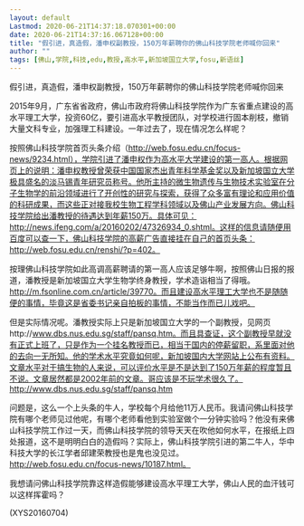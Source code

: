```yaml
---
layout: default
Lastmod: 2020-06-21T14:37:18.070301+00:00
date: 2020-06-21T14:37:16.067128+00:00
title: "假引进，真造假，潘申权副教授，150万年薪聘你的佛山科技学院老师喊你回来"
author: ""
tags: [佛山,学院,科技,edu,教授,高水平,新加坡国立大学,fosu,新语丝]
---
```


假引进，真造假，潘申权副教授，150万年薪聘你的佛山科技学院老师喊你回来

2015年9月，广东省省政府，佛山市政府将佛山科技学院作为广东省重点建设的高水平理工大学，投资60亿，要引进高水平教授团队，对学校进行固本削枝，撤销大量文科专业，加强理工科建设。一年过去了，现在情况怎么样呢？

按照佛山科技学院首页头条介绍（http://web.fosu.edu.cn/focus-news/9234.html），学院引进了潘申权作为高水平大学建设的第一高人。根据网页上的说明：潘申权教授曾荣获中国国家杰出青年科学基金奖以及新加坡国立大学极具盛名的淡马锡青年研究员称号。他所主持的微生物遗传与生物技术实验室在分子生物学的前沿领域进行了开创性的研究与探索，获得了众多富有理论和应用价值的科研成果，而这些正对接我校生物工程学科领域以及佛山产业发展方向。佛山科技学院给出潘教授的待遇达到年薪150万。具体可见：http://news.ifeng.com/a/20160202/47326934_0.shtml。这样的信息请随便用百度可以查一下，佛山科技学院的高薪广告直接挂在自己的首页头条：http://web.fosu.edu.cn/renshi/?p=402。

按理佛山科技学院如此高调高薪聘请的第一高人应该足够牛啊，按照佛山日报的报道，潘教授是新加坡国立大学生物学终身教授，学术造诣相当了得哦。http://m.fsonline.com.cn/article/39770。而且建设高水平理工大学也不是随随便的事情，毕竟这是省委书记亲自拍板的事情，不能当作而已儿戏吧。

但是实际情况呢。潘教授实际上只是新加坡国立大学的一个副教授，见网页http://www.dbs.nus.edu.sg/staff/pansq.htm。而且具查证，这个副教授早就没有正式上班了，只是作为一个挂名教授而已，相当于国内的停薪留职，系里面对他的去向一无所知。他的学术水平究竟如何呢，新加坡国内大学网站上公布有资料。文章水平对于搞生物的人来说，可以评价水平是不是达到了150万年薪的程度暂且不说。文章居然都是2002年前的文章。哥应该是不玩学术很久了。http://www.dbs.nus.edu.sg/staff/pansq.htm

问题是，这么一个上头条的牛人，学校每个月给他11万人民币。我请问佛山科技学院有哪个老师见过他呢，有哪个老师看他到实验室做个一分钟实验吗？他没有来佛山科技学院工作过一天，而佛山科技学院的领导天天在吹他如何水平，在报纸上四处报道，这不是明明白白的造假吗？实际上，佛山科技学院引进的第二牛人，华中科技大学的长江学者邱建荣教授也是鬼也没见过。http://web.fosu.edu.cn/focus-news/10187.html。

我想请问佛山科技学院靠这样造假能够建设高水平理工大学，佛山人民的血汗钱可以这样挥霍吗？

(XYS20160704)

